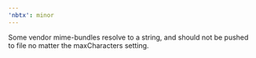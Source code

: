 ```yaml
---
'nbtx': minor
---
```


Some vendor mime-bundles resolve to a string, and should not be pushed to file no matter the maxCharacters setting.
